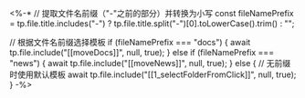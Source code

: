 <%-*
// 提取文件名前缀（"-"之前的部分）并转换为小写
const fileNamePrefix = tp.file.title.includes("-") 
    ? tp.file.title.split("-")[0].toLowerCase().trim()
    : "";

// 根据文件名前缀选择模板
if (fileNamePrefix === "docs") {
    await tp.file.include("[[moveDocs]]", null, true);
} else if (fileNamePrefix === "news") {
    await tp.file.include("[[moveNews]]", null, true);
} else {
    // 无前缀时使用默认模板
    await tp.file.include("[[1_selectFolderFromClick]]", null, true);
}
-%>

